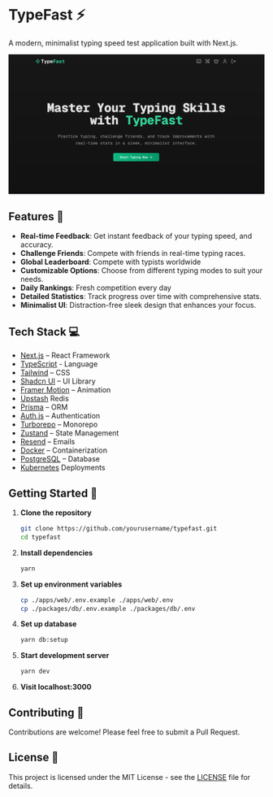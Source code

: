 # TypeFast ⚡

A modern, minimalist typing speed test application built with Next.js.

![TypeFast Preview](preview.png)

## Features 🚀

- **Real-time Feedback**: Get instant feedback of your typing speed, and accuracy.
- **Challenge Friends**: Compete with friends in real-time typing races.
- **Global Leaderboard**: Compete with typists worldwide
- **Customizable Options**: Choose from different typing modes to suit your needs.
- **Daily Rankings**: Fresh competition every day
- **Detailed Statistics**: Track progress over time with comprehensive stats.
- **Minimalist UI**: Distraction-free sleek design that enhances your focus.

## Tech Stack 💻

- [Next.js](https://nextjs.org/) – React Framework
- [TypeScript](https://www.typescriptlang.org/) - Language
- [Tailwind](https://tailwindcss.com/) – CSS
- [Shadcn UI](https://ui.shadcn.com/) – UI Library
- [Framer Motion](https://motion.dev/) – Animation
- [Upstash](https://upstash.com/) Redis
- [Prisma](https://www.prisma.io/) – ORM
- [Auth.js](https://authjs.dev/) – Authentication
- [Turborepo](https://turbo.build/repo) – Monorepo
- [Zustand](https://zustand-demo.pmnd.rs/) – State Management
- [Resend](https://resend.com/) – Emails
- [Docker](https://www.docker.com/) – Containerization
- [PostgreSQL](https://neon.tech/) – Database
- [Kubernetes](https://kubernetes.io/) Deployments

## Getting Started 🌟

1. **Clone the repository**

   ```bash
   git clone https://github.com/yourusername/typefast.git
   cd typefast
   ```

2. **Install dependencies**

   ```bash
   yarn
   ```

3. **Set up environment variables**

   ```bash
   cp ./apps/web/.env.example ./apps/web/.env
   cp ./packages/db/.env.example ./packages/db/.env
   ```

4. **Set up database**

   ```bash
   yarn db:setup
   ```

5. **Start development server**

   ```bash
   yarn dev
   ```

6. **Visit localhost:3000**

## Contributing 🤝

Contributions are welcome! Please feel free to submit a Pull Request.

## License 📝

This project is licensed under the MIT License - see the [LICENSE](LICENSE) file for details.
